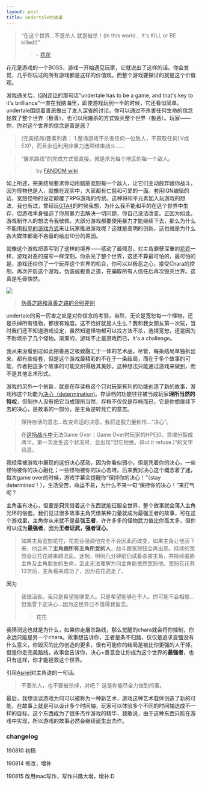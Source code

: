 ```yaml
---
layout: post
title: undertale的故事
---
```


>“在这个世界…不是杀人 就是被杀！(In this world... It's KILL or BE killed!)” 
>>– [花花](https://undertale.fandom.com/zh/wiki/%E8%8A%B1%E8%8A%B1)

花花是游戏的一个BOSS，游戏一开始遇见玩家，它就说出了这样的话。你会发觉，几乎你玩过的所有游戏都是这样的价值观。而整个游戏要探讨的就是这个价值观。

游戏通关后，[IGN评论](https://www.ign.com/articles/2018/09/18/undertale-review)的那句话"undertale has to be a game, and that's key to it's brilliance"一直在我脑海里，即使游戏玩到一半的时候，它还看似简单。undertale围绕着善恶做出了发人深省的讨论，你可以通过不杀害任何生命的信念拯救了整个世界（极善），也可以用屠杀的方式毁灭整个世界（极恶）。玩家——你，你对这个世界的信念是善是恶？

>(完美结局)要素列表：
1.整场游戏不杀害任何一位敌人，不获取任何LV或EXP，而且永远利用非暴力选项结束战斗……

>“屠杀路线”的完成方式很直接，就是杀光每个地区的每一个敌人。

>>by [FANDOM wiki](https://undertale.fandom.com/zh/wiki/Undertale%E7%B6%AD%E5%9F%BA)

如上所述，完美结局要求你动用脑筋宽恕每一个敌人，让它们主动放弃跟你战斗，因为怪物也是人，就像在现实中，大家都有仁慈和可爱的一面。套用IGN编辑的话，宽恕怪物的设定颠覆了RPG游戏的传统。这种将和平元素加入玩游戏的想法，我也有过，曾经玩[GTA4](https://zh.wikipedia.org/wiki/%E4%BF%A0%E7%9B%9C%E7%8D%B5%E8%BB%8A%E6%89%8BIV)的时候我想，为什么我不能和平的在这个世界中生存，但游戏本身强迫了你用暴力去解决一切问题，你自己没法改变。正因为如此，游戏制作人的想法令我敬佩，大部分游戏都要使用暴力才能继续下去，那么为什么不能用[和平的游戏方式](https://www.douban.com/review/8159939/)来让玩家推进游戏呢？这就是高明的创新，这也就是为什么各大媒体都毫不吝啬的给出10分的原因。


就像这个游戏把善写到了这样的境界——感动了最残忍，对主角罪孽深重的[花花](https://undertale.fandom.com/zh/wiki/%E8%8A%B1%E8%8A%B1)一样，游戏对恶的描写一样深刻。你杀光了整个世界，这还不算最可怕的，最可怕的是，游戏还给你了一个玩弄这个世界的机会，你可以以极恶之心，接受Chara的控制，再次开启这个游戏，伪装成极善之道，在骗取所有人信任后再次毁灭世界。这真是毛骨悚然。

![](https://pictures-steven.oss-cn-beijing.aliyuncs.com/GenoEnd.gif)
>[伪善之路和真善之路的合照差别](https://undertale.fandom.com/zh/wiki/%E5%B1%A0%E6%AE%BA%E8%B7%AF%E7%B7%9A)

undertale的另一厉害之处是对你信念的考验，当然，无论是宽恕每一个怪物，还是杀掉所有怪物，都很有难度。这不恰好就是人生么？我和我女朋友第一次玩，当时我们还不知道游戏设定，虽然知道怪物都可以找方法不杀，选择宽恕，还是因为不耐烦杀了几个怪物。渐渐的，游戏不止是游戏而已，it's a challenge。

我从来没看到过如此把善恶之极致融汇于一体的艺术品。尽管，每条结局单独拆出来，都有些俗套，但是这个游戏最精彩的不在于一条结局，而在于多个故事的可能，作者把这多个故事的可能交织得极其美妙。这种想法只能通过游戏来做到，而不是其他艺术形式。

游戏的另外一个创新，就是在存读档这个只对玩家有利的功能创造了新的故事，游戏称这个功能为[决心（determination)](https://undertale.fandom.com/zh/wiki/%E6%B1%BA%E5%BF%83)。存读档的功能往往被当成玩家**理所当然的特权**，但制作人没有把它当成理所当然，存档不仅仅是存档而已，它是你想继续下去的决心，是故事的一部分，是主角逆转死亡的意志。

>保持存活的意志…改变命运的决意。我将这股力量称作…“决心”。

>在[这场战斗中](https://undertale.fandom.com/zh/wiki/Asriel_Dreemurr/%E6%88%B0%E9%AC%A5%E4%B8%AD)无法Game Over；Game Over时玩家的HP归0、灵魂分裂成两半。第一次发生这个状况时，会出现“但它拒绝。(But it refuse.)”的文字讯息。

我经常被游戏中展现的这份决心感动，因为你看似弱小，但是凭着你的决心，一些怪物被你的决心融化；一些怪物被你的决心击垮。后来我对决心这个概念着了迷，每次game over的时候，游戏字幕会提醒你“保持你的决心！“（stay determined！），生活受苦，命运不易，为什么不来一句“保持你的决心！”来打气呢？

主角虽有决心，但要是**只**凭借着这个东西就能征服全世界，整个故事就会落入主角光环的俗套。我们见过很多故事主角凭借某种力量就成为最强王者的故事，可在这个游戏里，主角你从来就不是最强**王者**，许许多多的怪物武力值比你高太多，但你可以成为**最强者**，因为**王者证武，强者证心**。

>如果主角宽恕花花，花花会强调他完全不会因此而改变，如果主角让他活下来，他会杀了**主角跟所有主角所爱的人**，战斗跟宽恕钮会再出现。持续的宽恕会让花花越来越混乱、迷惘，明明几分钟前仍试着杀害主角，并持续威胁主角及主角朋友的生命，至此无法理解为何主角能依然宽恕他。宽恕花花共13次后，主角看来成功了，因为花花逃走了。

因为
>我很沮丧。我只是希望能够爱人。只是希望能够在乎人。你可能不会相信…但我曾下定决心…因为这世界已不值得我留念。
>>花花

我猜测这也就是为什么，如果你走屠杀路线，那么觉醒的chara就会将你控制，你永远只能是另一个chara。故事想告诉你，王者是条不归路，仅仅是追求变强没有什么意义，你毁灭的比你创造的更多，很有可能你的结局是被比你更强的人干掉。但是你走完美路线，故事会告诉你，决心+善意会让你成为这个世界的**最强者**，也只有这样，你才能拯救这个世界。

引用[Asriel](https://undertale.fandom.com/zh/wiki/Asriel_Dreemurr)对主角说的一句话。

>不要杀人，也不要被杀掉，对吧？
这是你能尽全力做到的事。

最后，我想谈谈游戏为何可以被称为一种新艺术，游戏这种艺术载体创造了新的可能，在故事上就是可以设计多个时间轴，玩家可以体验多个不同的时间轴达成不一样的目标。这个东西成为了很多杰作游戏的精华，我敢说，由于这种东西只能在游戏中实现，所以游戏的故事必然会继续诞生出杰作。


### changelog

190810 初稿

190814 修改，增补

190815 改用mac写作，写作兴趣大增，增补:D
